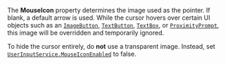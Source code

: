 The **MouseIcon** property determines the image used as the pointer. If
blank, a default arrow is used. While the cursor hovers over certain UI
objects such as an [`ImageButton`](https://create.roblox.com/docs/reference/engine/classes/ImageButton), [`TextButton`](https://create.roblox.com/docs/reference/engine/classes/TextButton),
[`TextBox`](https://create.roblox.com/docs/reference/engine/classes/TextBox), or [`ProximityPrompt`](https://create.roblox.com/docs/reference/engine/classes/ProximityPrompt), this image will be overridden
and temporarily ignored.

To hide the cursor entirely, do **not** use a transparent image. Instead,
set [`UserInputService.MouseIconEnabled`](https://create.roblox.com/docs/reference/engine/classes/UserInputService#MouseIconEnabled) to false.